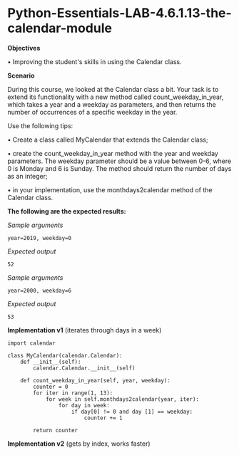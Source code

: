 # Python-Essentials-LAB-4.6.1.13-the-calendar-module

**Objectives**

•	Improving the student's skills in using the Calendar class.

**Scenario**

During this course, we looked at the Calendar class a bit. Your task is to extend its functionality with a new method called count_weekday_in_year, which takes a year and a weekday as parameters, and then returns the number of occurrences of a specific weekday in the year.

Use the following tips:

•	Create a class called MyCalendar that extends the Calendar class;

•	create the count_weekday_in_year method with the year and weekday parameters. The weekday parameter should be a value between 0-6, where 0 is Monday and 6 is Sunday. The method should return the number of days as an integer;

•	in your implementation, use the monthdays2calendar method of the Calendar class.

**The following are the expected results:**

*Sample arguments*
```
year=2019, weekday=0
```
*Expected output*
```
52
```

*Sample arguments*
```
year=2000, weekday=6
```
*Expected output*
```
53
```

**Implementation v1** (iterates through days in a week)
```
import calendar

class MyCalendar(calendar.Calendar):
    def __init__(self):
        calendar.Calendar.__init__(self)

    def count_weekday_in_year(self, year, weekday):
        counter = 0
        for iter in range(1, 13):
            for week in self.monthdays2calendar(year, iter):
                for day in week:
                    if day[0] != 0 and day [1] == weekday:
                        counter += 1

        return counter
```
**Implementation v2** (gets by index, works faster)
```

```
